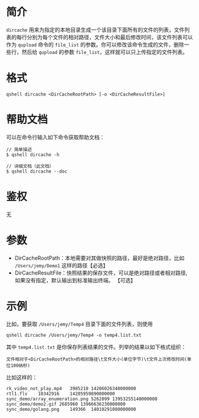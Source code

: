 # 简介
`dircache` 用来为指定的本地目录生成一个该目录下面所有的文件的列表，文件列表的每行分别为每个文件的相对路径，文件大小和最后修改时间，该文件列表可以作为 `qupload` 命令的 `file_list` 的参数。你可以修改该命令生成的文件，删除一些行，然后给 `qupload` 的参数 `file_list`，这样就可以只上传指定的文件列表。

# 格式
```
qshell dircache <DirCacheRootPath> [-o <DirCacheResultFile>]
```

# 帮助文档
可以在命令行输入如下命令获取帮助文档：
```
// 简单描述
$ qshell dircache -h 

// 详细文档（此文档）
$ qshell dircache --doc
```

# 鉴权
无

# 参数
- DirCacheRootPath：本地需要对其做快照的路径，最好是绝对路径，比如 `/Users/jemy/Demo1` 这样的路径【必选】
- DirCacheResultFile：快照结果的保存文件，可以是绝对路径或者相对路径, 如果没有指定，默认输出到标准输出终端。 【可选】

# 示例
比如，要获取 `/Users/jemy/Temp4` 目录下面的文件列表，则使用
```
qshell dircache /Users/jemy/Temp4 -o temp4.list.txt
```

其中 `temp4.list.txt` 是你保存列表结果的文件。列举的结果以如下格式组织：
```
文件相对于<DirCacheRootPath>的相对路径\t文件大小(单位字节)\t文件上次修改时间(单位100纳秒)
```

比如这样的：
```
rk_video_not_play.mp4	3985210	14206026340000000
rtl1.flv	10342916	14205959890000000
sync_demo/array_enumeration.png	5262899	13953255140000000
sync_demo/demo2.gif	2685960	13966636230000000
sync_demo/golang.png	149366	14010291080000000
```

